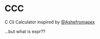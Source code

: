 # CCC

C Cli Calculator inspired by [@Ashefromapex](https://github.com/Ashefromapex/ccc)

...but what is expr??
